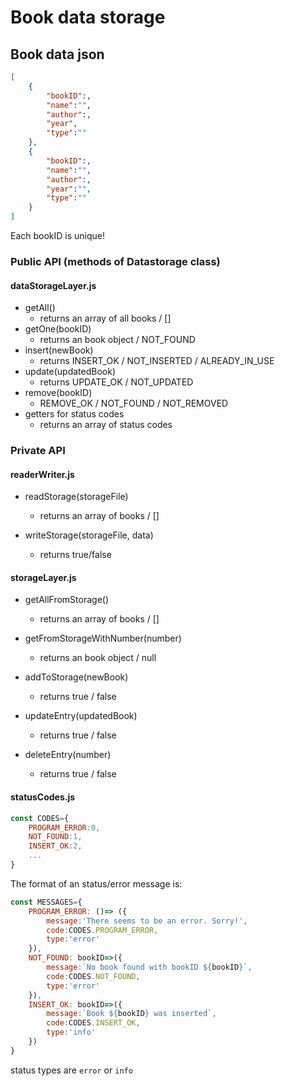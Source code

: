 # Book data storage

## Book data json

```json
[
    {
        "bookID":,
        "name":"",
        "author":,
        "year",
        "type":""
    },
    {
        "bookID":,
        "name":"",
        "author":,
        "year":"",
        "type":""
    }
]
```

Each bookID is unique!

### Public API (methods of Datastorage class)

#### dataStorageLayer.js
-   getAll()
    -   returns an array of all books / []
-   getOne(bookID)
    -   returns an book object / NOT_FOUND
-   insert(newBook)
    -   returns INSERT_OK / NOT_INSERTED / ALREADY_IN_USE
-   update(updatedBook)
    -   returns UPDATE_OK / NOT_UPDATED
-   remove(bookID)
    -   REMOVE_OK / NOT_FOUND / NOT_REMOVED
-   getters for status codes
    -   returns an array of status codes

### Private API

#### readerWriter.js

-   readStorage(storageFile)
    -   returns an array of books / []

-   writeStorage(storageFile, data)
    -   returns true/false

#### storageLayer.js
-   getAllFromStorage()
    -   returns an array of books / []

-   getFromStorageWithNumber(number)
    -   returns an book object / null

-   addToStorage(newBook)
    -   returns true / false

-   updateEntry(updatedBook)
    -   returns true / false

-   deleteEntry(number)
    -   returns true / false

#### statusCodes.js

```js
const CODES={
    PROGRAM_ERROR:0,
    NOT_FOUND:1,
    INSERT_OK:2,
    ...
}
```

The format of an status/error message is:

```js
const MESSAGES={
    PROGRAM_ERROR: ()=> ({
        message:'There seems to be an error. Sorry!',
        code:CODES.PROGRAM_ERROR,
        type:'error'
    }),
    NOT_FOUND: bookID=>({
        message:`No book found with bookID ${bookID}`,
        code:CODES.NOT_FOUND,
        type:'error'
    }),
    INSERT_OK: bookID=>({
        message:`Book ${bookID} was inserted`,
        code:CODES.INSERT_OK,
        type:'info'
    })
}
```
status types are `error` or `info`
